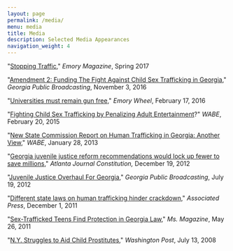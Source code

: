 ```yaml
---
layout: page
permalink: /media/
menu: media
title: Media
description: Selected Media Appearances
navigation_weight: 4
---
```


"[Stopping Traffic](https://www.emory.edu/EMORY_MAGAZINE/issues/2017/spring/features/stopping-traffic/index.html)," *Emory Magazine*, Spring 2017

"[Amendment 2: Funding The Fight Against Child Sex Trafficking in
Georgia](https://www.gpbnews.org/post/amendment-2-funding-fight-against-child-sex-trafficking-georgia)," *Georgia Public Broadcasting*, November 3, 2016

"[Universities must remain gun free](<https://emorywheel.com/universities-must-remain-gun-free/>)," *Emory Wheel*, February 17, 2016

"[Fighting Child Sex Trafficking by Penalizing Adult Entertainment](https://www.wabe.org/fighting-child-sex-trafficking-penalizing-adult-entertainment/)?"
*WABE*, February 20, 2015

"[New State Commission Report on Human Trafficking in Georgia: Another
View](https://www.wabe.org/new-state-commission-report-human-trafficking-georgia-another-view/)," *WABE*, January 28, 2013

"[Georgia juvenile justice reform recommendations would lock up fewer to
save millions](<https://www.ajc.com/news/crime--law/georgia-juvenile-justice-reform-recommendations-would-lock-fewer-save-millions/b1jNWHGqx1KKGYyat8NJ0I/>)," *Atlanta Journal Constitution,* December 19, 2012

"[Juvenile Justice Overhaul For Georgia](http://www.gpb.org/news/2012/07/19/juvenile-justice-overhaul-for-georgia)," *Georgia Public Broadcasting*, July 19, 2012

"[Different state laws on human trafficking hinder crackdown](https://www.syracuse.com/news/2011/12/different_state_laws_on_sex_tr.html),"
*Associated Press*, December 1, 2011

"[Sex-Trafficked Teens Find Protection in Georgia Law](<https://msmagazine.com/2011/05/26/sex-trafficked-teens-find-protection-in-georgia-law/>)," *Ms. Magazine*, May 26, 2011

"[N.Y. Struggles to Aid Child Prostitutes](http://www.washingtonpost.com/wp-dyn/content/article/2008/07/12/AR2008071201556.html)," *Washington Post*, July 13, 2008